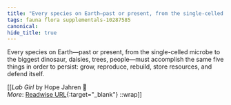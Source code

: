 ```yaml
---
title: "Every species on Earth—past or present, from the single-celled microbe ..."
tags: fauna flora supplementals-10287585
canonical: 
hide_title: true
---
```


Every species on Earth—past or present, from the single-celled microbe to the biggest dinosaur, daisies, trees, people—must accomplish the same five things in order to persist: grow, reproduce, rebuild, store resources, and defend itself.


[[<cite>_Lab Girl_</cite> by Hope Jahren 📕<br>
_More_: [Readwise URL](https://readwise.io/open/272159257){:target="_blank"}
::wrap]]